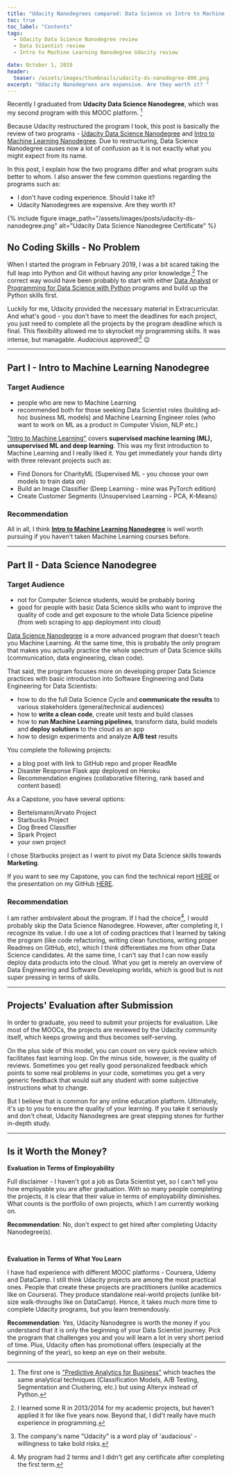 ```yaml
---
title: "Udacity Nanodegrees compared: Data Science vs Intro to Machine Learning"
toc: true
toc_label: "Contents"
tags:
  - Udacity Data Science Nanodegree review
  - Data Scientist review
  - Intro to Machine Learning Nanodegree Udacity review

date: October 1, 2019
header:
  teaser: /assets/images/thumbnails/udacity-ds-nanodegree-800.png
excerpt: "Udacity Nanodegrees are expensive. Are they worth it? "
---
```



Recently I graduated from **Udacity Data Science Nanodegree**, which was my second program with this MOOC platform. [^ft1] 

Because Udacity restructured the program I took, this post is basically the review of two programs - [Udacity Data Science Nanodegree](/https://www.udacity.com/course/data-scientist-nanodegree--nd025) and [Intro to Machine Learning Nanodegree](https://www.udacity.com/course/intro-to-machine-learning-nanodegree--nd229). Due to restructuring, Data Science Nanodegree causes now a lot of confusion as it is not exactly what you might expect from its name.

In this post, I explain how the two programs differ and what program suits better to whom. I also answer the few common questions regarding the programs such as:
- I don't have coding experience. Should I take it?
- Udacity Nanodegrees are expensive. Are they worth it? 

{% include figure image_path="/assets/images/posts/udacity-ds-nanodegree.png" alt="Udacity Data Science Nanodegree Certificate" %}


## No Coding Skills - No Problem

When I started the program in February 2019, I was a bit scared taking the full leap into Python and Git without having any prior knowledge.[^ft2] The correct way would have been probably to start with either [Data Analyst](https://www.udacity.com/course/data-analyst-nanodegree--nd002) or [Programming for Data Science with Python](https://www.udacity.com/course/programming-for-data-science-nanodegree--nd104) programs and build up the Python skills first. 

Luckily for me, Udacity provided the necessary material in Extracurricular. And what's good - you don't have to meet the deadlines for each project, you just need to complete all the projects by the program deadline which is final. This flexibility allowed me to skyrocket my programming skills. It was intense, but managable. _Audacious_ approved![^ft3] 😉 

-----------------------------------------------------
## Part I - Intro to Machine Learning Nanodegree

### Target Audience
- people who are new to Machine Learning 
- recommended both for those seeking Data Scientist roles (building ad-hoc business ML models) and Machine Learning Engineer roles (who want to work on ML as a product in Computer Vision, NLP etc.)


["Intro to Machine Learning"](https://www.udacity.com/course/intro-to-machine-learning-nanodegree--nd229) covers **supervised machine learning (ML), unsupervised ML and deep learning**. 
This was my first introduction to Machine Learning and I really liked it. You get immediately your hands dirty with three relevant projects such as:
  - Find Donors for CharityML (Supervised ML - you choose your own models to train data on)
  - Build an Image Classifier (Deep Learning - mine was PyTorch edition)
  - Create Customer Segments (Unsupervised Learning - PCA, K-Means)


### Recommendation
All in all, I think **[Intro to Machine Learning Nanodegree](https://www.udacity.com/course/intro-to-machine-learning-nanodegree--nd229)** is well worth pursuing if you haven't taken Machine Learning courses before.

-----------------------------------------------------
## Part II - Data Science Nanodegree

### Target Audience
- not for Computer Science students, would be probably boring
- good for people with basic Data Science skills who want to improve the quality of code and get exposure to the whole Data Science pipeline (from web scraping to app deployment into cloud)


[Data Science Nanodegree](https://www.udacity.com/course/data-scientist-nanodegree--nd025) is a more advanced program that doesn't teach you Machine Learning. At the same time, this is probably the only program that makes you actually practice the whole spectrum of Data Science skills (communication, data engineering, clean code). 

 That said, the program focuses more on developing proper Data Science practices with basic introduction into Software Engineering and Data Engineering for Data Scientists:
-  how to do the full Data Science Cycle and **communicate the results** to various stakeholders (general/technical audiences)
-  how to **write a clean code**, create unit tests and build classes
-  how to **run Machine Learning pipelines**, transform data, build models and **deploy solutions** to the cloud as an app
-  how to design experiments and analyze **A/B test** results 


You complete the following projects:
  - a blog post with link to GitHub repo and proper ReadMe 
  - Disaster Response Flask app deployed on Heroku 
  - Recommendation engines (collaborative filtering, rank based and content based)


As a Capstone, you have several options:
  - Bertelsmann/Arvato Project
  - Starbucks Project
  - Dog Breed Classifier
  - Spark Project 
  - your own project

I chose Starbucks project as I want to pivot my Data Science skills towards **Marketing**. 

If you want to see my Capstone, you can find the technical report [HERE](https://www.cross-validated.com/Starbucks-Rewards-Program/) or the presentation on my GitHub [HERE](https://github.com/k-bosko/Starbucks_rewards).

### Recommendation
I am rather ambivalent about the program. If I had the choice[^ft4], I would probably skip the Data Science Nanodegree. However, after completing it, I  recognize its value. I do use a lot of coding practices that I learned by taking the program (like code refactoring, writing clean functions, writing proper Readmes on GitHub, etc), which I think differentiates me from other Data Science candidates. At the same time, I can't say that I can now easily deploy data products into the cloud. What you get is merely an overview of Data Engineering and Software Developing worlds, which is good but is not super pressing in terms of skills. 


-----------------------------------------------------
## Projects' Evaluation after Submission

In order to graduate, you need to submit your projects for evaluation. Like most of the MOOCs, the projects are reviewed by the Udacity community itself, which keeps growing and thus becomes self-serving. 

On the plus side of this model, you can count on very quick review which facilitates fast learning loop. On the minus side, however, is the quality of reviews. Sometimes you get really good personalized feedback which points to some real problems in your code, sometimes you get a very generic feedback that would suit any student with some subjective instructions what to change. 

But I believe that is common for any online education platform. Ultimately, it's up to you to ensure the quality of your learning. If you 
take it seriously and don't cheat, Udacity Nanodegrees are great stepping stones for further in-depth study.

-----------------------------------------------------
## Is it Worth the Money?

**Evaluation in Terms of Employability**

Full disclaimer - I haven't got a job as Data Scientist yet, so I can't tell you how employable you are after graduation. With so many people completing the projects, it is clear that their value in terms of employability diminishes. What counts is the portfolio of own projects, which I am currently working on.

**Recommendation**: 
No, don't expect to get hired after completing Udacity Nanodegree(s).

&nbsp;

**Evaluation in Terms of What You Learn**

I have had experience with different MOOC platforms - Coursera, Udemy and DataCamp. I still think Udacity projects are among the most practical ones. People that create these projects are practitioners (unlike academics like on Coursera). They produce standalone real-world projects (unlike bit-size walk-throughs like on DataCamp). Hence, it takes much more time to complete Udacity programs, but you learn tremendously. 

**Recommendation**: 
Yes, Udacity Nanodegree is worth the money if you understand that it is only the beginning of your Data Scientist journey. Pick the program that challenges you and you will learn a lot in very short period of time. Plus, Udacity often has promotional offers (especially at the beginning of the year), so keep an eye on their website.



[^ft1]: The first one is ["Predictive Analytics for Business"](https://www.udacity.com/course/predictive-analytics-for-business-nanodegree--nd008) which teaches the same analytical techniques (Classification Models, A/B Testing, Segmentation and Clustering, etc.) but using Alteryx instead of Python.
[^ft2]: I learned some R in 2013/2014 for my academic projects, but haven't applied it for like five years now. Beyond that, I did't really have much experience in programming. 
[^ft3]: The company's name "Udacity" is a word play of 'audacious' - willingness to take bold risks.
[^ft4]: My program had 2 terms and I didn't get any certificate after completing the first term. 